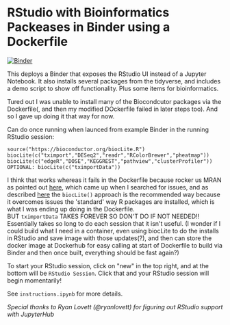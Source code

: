 # RStudio with Bioinformatics Packeases in Binder using a Dockerfile

[![Binder](http://mybinder.org/badge.svg)](http://mybinder.org/v2/gh/fomightez/dockerfile-rstudio/master)

This deploys a Binder that exposes the
RStudio UI instead of a Jupyter Notebook. It also installs
several packages from the tidyverse, and includes a demo
script to show off functionality.  Plus some items for bioinformatics.

Tured out I was unable to install many of the Biocondcutor packages via the Dockerfile(, and then my modified DOckerfile failed in later steps too).
And so I gave up doing it that way for now.  

Can do once running when launced from example Binder in the running RStudio session:

    source("https://bioconductor.org/biocLite.R")
    biocLite(c("tximport","DESeq2","readr","RColorBrewer","pheatmap"))
    biocLite(c("edgeR","DOSE","KEGGREST","pathview","clusterProfiler"))
    OPTIONAL: biocLite(c("tximportData"))

I think that works whereas it fails in the Dockerfile because rocker us MRAN as pointed out [here](https://stackoverflow.com/a/41400455/8508004), which came up when I searched for issues, and as described [here](https://www.bioconductor.org/install/#why-biocLite) the `biocLite()` approach is the recommended way because it overcomes issues the 'standard' way R packages are installed, which is what I was ending up doing in the Dockerfile.  
BUT `tximportData` TAKES FOREVER SO DON'T DO IF NOT NEEDED!! Essentially takes so long to do each session that it isn't useful. (I wonder if I could build what I need in a container, even using biocLite to do the installs in RStudio and save image with those updates(?), and then can store the docker image at Dockerhub for easy calling at start of Dockerfile to build via Binder and then once built, everything should be fast again?)


To start your RStudio session, click on "new" in the top right,
and at the bottom will be `RStudio Session`.
Click that and your RStudio session will begin momentarily!

See `instructions.ipynb` for more details.

*Special thanks to Ryan Lovett (@ryanlovett) for figuring out
RStudio support with JupyterHub*
